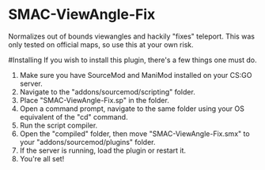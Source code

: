 # SMAC-ViewAngle-Fix
Normalizes out of bounds viewangles and hackily "fixes" teleport. This was only tested on official maps, so use this at your own risk.

#Installing
If you wish to install this plugin, there's a few things one must do.

1. Make sure you have SourceMod and ManiMod installed on your CS:GO server.
2. Navigate to the "addons/sourcemod/scripting" folder.
3. Place "SMAC-ViewAngle-Fix.sp" in the folder.
4. Open a command prompt, navigate to the same folder using your OS equivalent of the "cd" command.
5. Run the script compiler.
6. Open the "compiled" folder, then move "SMAC-ViewAngle-Fix.smx" to your "addons/sourcemod/plugins" folder.
7. If the server is running, load the plugin or restart it.
8. You're all set!
